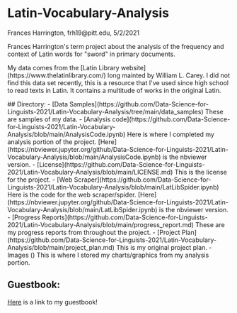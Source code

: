 # Latin-Vocabulary-Analysis
<p>Frances Harrington, frh19@pitt.edu, 5/2/2021</p>
<p>Frances Harrington's term project about the analysis of the frequency and context of Latin words for "sword" in primary documents.</p>
<p>My data comes from the [Latin Library website](https://www.thelatinlibrary.com/) long mainted by William L. Carey. I did not find this data set recently, this is a resource that I've used since high school to read texts in Latin. It contains a multitude of works in the original Latin.</p>
## Directory:
- [Data Samples](https://github.com/Data-Science-for-Linguists-2021/Latin-Vocabulary-Analysis/tree/main/data_samples) These are samples of my data.
- [Analysis code](https://github.com/Data-Science-for-Linguists-2021/Latin-Vocabulary-Analysis/blob/main/AnalysisCode.ipynb) Here is where I completed my analysis portion of the project. [Here](https://nbviewer.jupyter.org/github/Data-Science-for-Linguists-2021/Latin-Vocabulary-Analysis/blob/main/AnalysisCode.ipynb) is the nbviewer version.
- [License](https://github.com/Data-Science-for-Linguists-2021/Latin-Vocabulary-Analysis/blob/main/LICENSE.md) This is the license for the project.
- [Web Scraper](https://github.com/Data-Science-for-Linguists-2021/Latin-Vocabulary-Analysis/blob/main/LatLibSpider.ipynb) Here is the code for the web scraper/spider. [Here](https://nbviewer.jupyter.org/github/Data-Science-for-Linguists-2021/Latin-Vocabulary-Analysis/blob/main/LatLibSpider.ipynb) is the nbviewer version.
- [Progress Reports](https://github.com/Data-Science-for-Linguists-2021/Latin-Vocabulary-Analysis/blob/main/progress_report.md) These are my progress reports from throughout the project.
- [Project Plan](https://github.com/Data-Science-for-Linguists-2021/Latin-Vocabulary-Analysis/blob/main/project_plan.md) This is my original project plan.
- Images () This is where I stored my charts/graphics from my analysis portion.

## Guestbook:
[Here](https://github.com/Data-Science-for-Linguists-2021/Class-Lounge/blob/main/guestbooks/guestbook_frances.md) is a link to my guestbook!